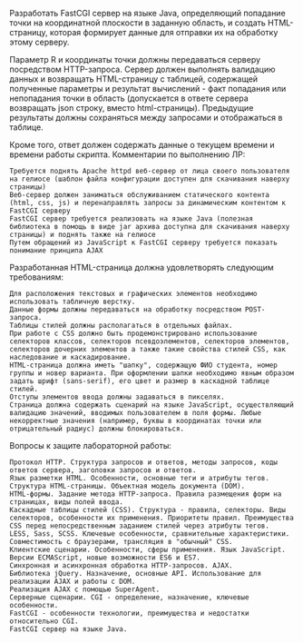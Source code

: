 Разработать FastCGI сервер на языке Java, определяющий попадание точки на координатной плоскости в заданную область, и создать HTML-страницу, которая формирует данные для отправки их на обработку этому серверу.

Параметр R и координаты точки должны передаваться серверу посредством HTTP-запроса. Сервер должен выполнять валидацию данных и возвращать HTML-страницу с таблицей, содержащей полученные параметры и результат вычислений - факт попадания или непопадания точки в область (допускается в ответе сервера возвращать json строку, вместо html-страницы). Предыдущие результаты должны сохраняться между запросами и отображаться в таблице.

Кроме того, ответ должен содержать данные о текущем времени и времени работы скрипта.
Комментарии по выполнению ЛР:

    Требуется поднять Apache httpd веб-сервер от лица своего пользователя на гелиосе (шаблон файла конфигурации доступен для скачивания наверху страницы)
    Веб-сервер должен заниматься обслуживанием статического контента (html, css, js) и перенаправлять запросы за динамическим контентом к FastCGI серверу
    FastCGI сервер требуется реализовать на языке Java (полезная библиотека в помощь в виде jar архива доступна для скачивания наверху страницы) и поднять также на гелиосе
    Путем обращений из JavaScript к FastCGI серверу требуется показать понимание принципа AJAX

Разработанная HTML-страница должна удовлетворять следующим требованиям:

    Для расположения текстовых и графических элементов необходимо использовать табличную верстку.
    Данные формы должны передаваться на обработку посредством POST-запроса.
    Таблицы стилей должны располагаться в отдельных файлах.
    При работе с CSS должно быть продемонстрировано использование селекторов классов, селекторов псевдоэлементов, селекторов элементов, селекторов дочерних элементов а также такие свойства стилей CSS, как наследование и каскадирование.
    HTML-страница должна иметь "шапку", содержащую ФИО студента, номер группы и новер варианта. При оформлении шапки необходимо явным образом задать шрифт (sans-serif), его цвет и размер в каскадной таблице стилей.
    Отступы элементов ввода должны задаваться в пикселях.
    Страница должна содержать сценарий на языке JavaScript, осуществляющий валидацию значений, вводимых пользователем в поля формы. Любые некорректные значения (например, буквы в координатах точки или отрицательный радиус) должны блокироваться.

Вопросы к защите лабораторной работы:

    Протокол HTTP. Структура запросов и ответов, методы запросов, коды ответов сервера, заголовки запросов и ответов.
    Язык разметки HTML. Особенности, основные теги и атрибуты тегов.
    Структура HTML-страницы. Объектная модель документа (DOM).
    HTML-формы. Задание метода HTTP-запроса. Правила размещения форм на страницах, виды полей ввода.
    Каскадные таблицы стилей (CSS). Структура - правила, селекторы. Виды селекторов, особенности их применения. Приоритеты правил. Преимущества CSS перед непосредственным заданием стилей через атрибуты тегов.
    LESS, Sass, SCSS. Ключевые особенности, сравнительные характеристики. Совместимость с браузерами, трансляция в "обычный" CSS.
    Клиентские сценарии. Особенности, сферы применения. Язык JavaScript.
    Версии ECMAScript, новые возможности ES6 и ES7.
    Синхронная и асинхронная обработка HTTP-запросов. AJAX.
    Библиотека jQuery. Назначение, основные API. Использование для реализации AJAX и работы с DOM.
    Реализация AJAX с помощью SuperAgent.
    Серверные сценарии. CGI - определение, назначение, ключевые особенности.
    FastCGI - особенности технологии, преимущества и недостатки относительно CGI.
    FastCGI сервер на языке Java.

